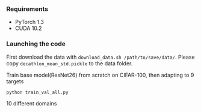 ### Requirements
- PyTorch 1.3
- CUDA 10.2

### Launching the code
First download the data with ``download_data.sh /path/to/save/data/``. Please copy ``decathlon_mean_std.pickle`` to the data folder. 

Train base model(ResNet26) from scratch on CIFAR-100, then adapting to 9 targets
```
python train_val_all.py
```

10 different domains
